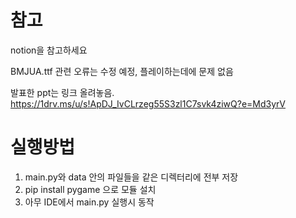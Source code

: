 # 참고

notion을 참고하세요

BMJUA.ttf 관련 오류는 수정 예정, 플레이하는데에 문제 없음

발표한 ppt는 링크 올려놓음.
https://1drv.ms/u/s!ApDJ_IvCLrzeg55S3zl1C7svk4ziwQ?e=Md3yrV

# 실행방법
1. main.py와 data 안의 파일들을 같은 디렉터리에 전부 저장
2. pip install pygame 으로 모듈 설치
3. 아무 IDE에서 main.py 실행시 동작

